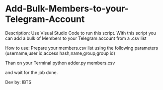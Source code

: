 # Add-Bulk-Members-to-your-Telegram-Account
Description:
Use Visual Studio Code to run this script.
With this script you can add a bulk of Members to your Telegram account from a .csv list

How to use:
Prepare your members.csv list using the following parameters (username,user id,access hash,name,group,group id)

Than on your Terminal
python adder.py members.csv

and wait for the job done.

Dev by: IBTS
